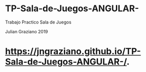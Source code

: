 # TP-Sala-de-Juegos-ANGULAR-
Trabajo Practico Sala de Juegos

Julian Graziano 2019

# https://jngraziano.github.io/TP-Sala-de-Juegos-ANGULAR-/.

